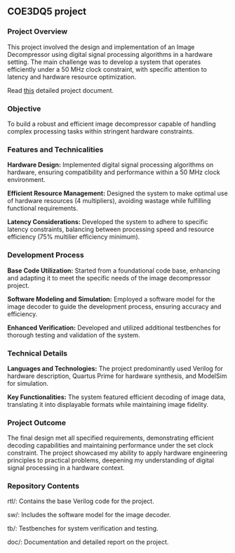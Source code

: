## COE3DQ5 project

### Project Overview

This project involved the design and implementation of an Image Decompressor using digital signal processing algorithms in a hardware setting. The main challenge was to develop a system that operates efficiently under a 50 MHz clock constraint, with specific attention to latency and hardware resource optimization.

Read [this](doc/3dq5-2023-project-description.pdf) detailed project document.

### Objective

To build a robust and efficient image decompressor capable of handling complex processing tasks within stringent hardware constraints.

### Features and Technicalities

**Hardware Design:** Implemented digital signal processing algorithms on hardware, ensuring compatibility and performance within a 50 MHz clock environment.

**Efficient Resource Management:** Designed the system to make optimal use of hardware resources (4 multipliers), avoiding wastage while fulfilling functional requirements.

**Latency Considerations:** Developed the system to adhere to specific latency constraints, balancing between processing speed and resource efficiency (75% multilier efficiency minimum).

### Development Process

**Base Code Utilization:** Started from a foundational code base, enhancing and adapting it to meet the specific needs of the image decompressor project.

**Software Modeling and Simulation:** Employed a software model for the image decoder to guide the development process, ensuring accuracy and efficiency.

**Enhanced Verification:** Developed and utilized additional testbenches for thorough testing and validation of the system.

### Technical Details

**Languages and Technologies:** The project predominantly used Verilog for hardware description, Quartus Prime for hardware synthesis, and ModelSim for simulation.

**Key Functionalities:** The system featured efficient decoding of image data, translating it into displayable formats while maintaining image fidelity.

### Project Outcome

The final design met all specified requirements, demonstrating efficient decoding capabilities and maintaining performance under the set clock constraint. The project showcased my ability to apply hardware engineering principles to practical problems, deepening my understanding of digital signal processing in a hardware context.

### Repository Contents

rtl/: Contains the base Verilog code for the project.

sw/: Includes the software model for the image decoder.

tb/: Testbenches for system verification and testing.

doc/: Documentation and detailed report on the project.
